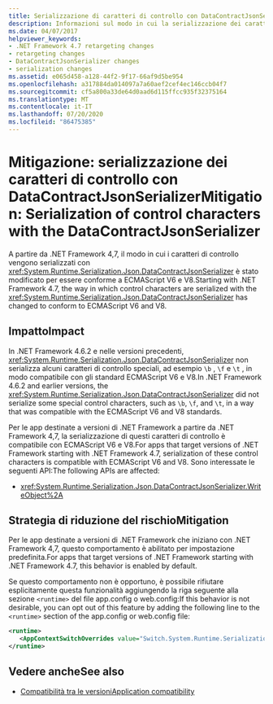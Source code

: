 ```yaml
---
title: Serializzazione di caratteri di controllo con DataContractJsonSerializer
description: Informazioni sul modo in cui la serializzazione dei caratteri di controllo è cambiata per essere conforme a ECMAScript V6 e V8 in .NET Framework 4,7.
ms.date: 04/07/2017
helpviewer_keywords:
- .NET Framework 4.7 retargeting changes
- retargeting changes
- DataContractJsonSerializer changes
- serialization changes
ms.assetid: e065d458-a128-44f2-9f17-66af9d5be954
ms.openlocfilehash: a317884da014097a7a60aef2cef4ec146ccb04f7
ms.sourcegitcommit: cf5a800a33de64d0aad6d115ffcc935f32375164
ms.translationtype: MT
ms.contentlocale: it-IT
ms.lasthandoff: 07/20/2020
ms.locfileid: "86475385"
---
```

# <a name="mitigation-serialization-of-control-characters-with-the-datacontractjsonserializer"></a><span data-ttu-id="65668-103">Mitigazione: serializzazione dei caratteri di controllo con DataContractJsonSerializer</span><span class="sxs-lookup"><span data-stu-id="65668-103">Mitigation: Serialization of control characters with the DataContractJsonSerializer</span></span>

<span data-ttu-id="65668-104">A partire da .NET Framework 4,7, il modo in cui i caratteri di controllo vengono serializzati con <xref:System.Runtime.Serialization.Json.DataContractJsonSerializer> è stato modificato per essere conforme a ECMAScript V6 e V8.</span><span class="sxs-lookup"><span data-stu-id="65668-104">Starting with .NET Framework 4.7, the way in which control characters are serialized with the <xref:System.Runtime.Serialization.Json.DataContractJsonSerializer> has changed to conform to ECMAScript V6 and V8.</span></span>

## <a name="impact"></a><span data-ttu-id="65668-105">Impatto</span><span class="sxs-lookup"><span data-stu-id="65668-105">Impact</span></span>

<span data-ttu-id="65668-106">In .NET Framework 4.6.2 e nelle versioni precedenti, <xref:System.Runtime.Serialization.Json.DataContractJsonSerializer> non serializza alcuni caratteri di controllo speciali, ad esempio `\b` , `\f` e `\t` , in modo compatibile con gli standard ECMAScript V6 e V8.</span><span class="sxs-lookup"><span data-stu-id="65668-106">In .NET Framework 4.6.2 and earlier versions, the <xref:System.Runtime.Serialization.Json.DataContractJsonSerializer> did not serialize some special control characters, such as `\b`, `\f`, and `\t`, in a way that was compatible with the ECMAScript V6 and V8 standards.</span></span>

<span data-ttu-id="65668-107">Per le app destinate a versioni di .NET Framework a partire da .NET Framework 4,7, la serializzazione di questi caratteri di controllo è compatibile con ECMAScript V6 e V8.</span><span class="sxs-lookup"><span data-stu-id="65668-107">For apps that target versions of .NET Framework starting with .NET Framework 4.7, serialization of these control characters is compatible with ECMAScript V6 and V8.</span></span> <span data-ttu-id="65668-108">Sono interessate le seguenti API:</span><span class="sxs-lookup"><span data-stu-id="65668-108">The following APIs are affected:</span></span>

- <xref:System.Runtime.Serialization.Json.DataContractJsonSerializer.WriteObject%2A>

## <a name="mitigation"></a><span data-ttu-id="65668-109">Strategia di riduzione del rischio</span><span class="sxs-lookup"><span data-stu-id="65668-109">Mitigation</span></span>

<span data-ttu-id="65668-110">Per le app destinate a versioni di .NET Framework che iniziano con .NET Framework 4,7, questo comportamento è abilitato per impostazione predefinita.</span><span class="sxs-lookup"><span data-stu-id="65668-110">For apps that target versions of .NET Framework starting with .NET Framework 4.7, this behavior is enabled by default.</span></span>

<span data-ttu-id="65668-111">Se questo comportamento non è opportuno, è possibile rifiutare esplicitamente questa funzionalità aggiungendo la riga seguente alla sezione `<runtime>` del file app.config o web.config:</span><span class="sxs-lookup"><span data-stu-id="65668-111">If this behavior is not desirable, you can opt out of this feature by adding the following line to the `<runtime>` section of the app.config or web.config file:</span></span>

```xml
<runtime>
   <AppContextSwitchOverrides value="Switch.System.Runtime.Serialization.DoNotUseECMAScriptV6EscapeControlCharacter=false" />
</runtime>
```

## <a name="see-also"></a><span data-ttu-id="65668-112">Vedere anche</span><span class="sxs-lookup"><span data-stu-id="65668-112">See also</span></span>

- [<span data-ttu-id="65668-113">Compatibilità tra le versioni</span><span class="sxs-lookup"><span data-stu-id="65668-113">Application compatibility</span></span>](application-compatibility.md)
